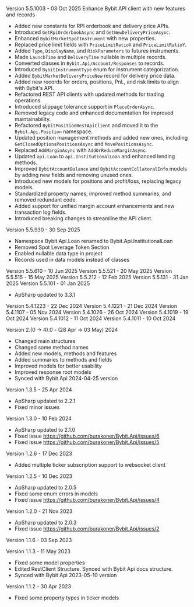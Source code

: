 Version 5.5.1003 - 03 Oct 2025
Enhance Bybit API client with new features and records
- Added new constants for RPI orderbook and delivery price APIs.
- Introduced `GetRpiOrderbookAsync` and `GetNewDeliveryPriceAsync`.
- Enhanced `BybitMarketSpotInstrument` with new properties.
- Replaced price limit fields with `PriceLimitRatioX` and `PriceLimitRatioY`.
- Added `Type`, `DisplayName`, and `RiskParameters` to futures instruments.
- Made `LaunchTime` and `DeliveryTime` nullable in multiple records.
- Converted classes in `Bybit.Api/Account/Responses` to records.
- Introduced `BybitInstrumentType` enum for instrument categorization.
- Added `BybitMarketDeliveryPriceNew` record for delivery price data.
- Added new records for orders, positions, PnL, and risk limits to align with Bybit's API.
- Refactored REST API clients with updated methods for trading operations.
- Introduced slippage tolerance support in `PlaceOrderAsync`.
- Removed legacy code and enhanced documentation for improved maintainability.
- Refactored `BybitPositionRestApiClient` and moved it to the `Bybit.Api.Position` namespace. 
- Updated position management methods and added new ones, including `GetClosedOptionsPositionsAsync` and `MovePositionsAsync`. 
- Replaced `AddMarginAsync` with `AddOrReduceMarginAsync`.
- Updated `api.Loan` to `api.InstitutionalLoan` and enhanced lending methods.
- Improved `BybitAccountBalance` and `BybitAccountCollateralInfo` models by adding new fields and removing unused ones.
- Introduced new models for positions and profit/loss, replacing legacy models.
- Standardized property names, improved method summaries, and removed redundant code.
- Added support for unified margin account enhancements and new transaction log fields.
- Introduced breaking changes to streamline the API client.

Version 5.5.930 - 30 Sep 2025
- Namespace Bybit.Api.Loan renamed to Bybit.Api.InstitutionalLoan
- Removed Spot Leverage Token Section
- Enabled nullable data type in project
- Records used in data models instead of classes

Version 5.5.610 - 10 Jun 2025
Version 5.5.521 - 20 May 2025
Version 5.5.515 - 15 May 2025
Version 5.5.212 - 12 Feb 2025
Version 5.5.131 - 31 Jan 2025
Version 5.5.101 - 01 Jan 2025
- ApSharp updated to 3.3.1

Version 5.4.1223 - 22 Dec 2024
Version 5.4.1221 - 21 Dec 2024
Version 5.4.1107 - 05 Nov 2024
Version 5.4.1026 - 26 Oct 2024
Version 5.4.1019 - 19 Oct 2024
Version 5.4.1012 - 11 Oct 2024
Version 5.4.1011 - 10 Oct 2024

Version 2.(0 -&gt; 4).0 - (28 Apr -&gt; 03 May) 2024
- Changed main structures
- Changed some method names
- Added new models, methods and features
- Added summaries to methods and fields
- Improved models for better usability
- Improved response root models
- Synced with Bybit Api 2024-04-25 version

Version 1.3.5 - 25 Apr 2024
- ApSharp updated to 2.2.1
- Fixed minor issues

Version 1.3.0 - 10 Feb 2024
- ApSharp updated to 2.1.0
- Fixed issue https://github.com/burakoner/Bybit.Api/issues/6
- Fixed issue https://github.com/burakoner/Bybit.Api/issues/5

Version 1.2.6 - 17 Dec 2023
- Added multiple ticker subscription support to websocket client

Version 1.2.5 - 10 Dec 2023
- ApSharp updated to 2.0.5
- Fixed some enum errors in models
- Fixed issue https://github.com/burakoner/Bybit.Api/issues/4

Version 1.2.0 - 21 Nov 2023
- ApSharp updated to 2.0.3
- Fixed issue https://github.com/burakoner/Bybit.Api/issues/2

Version 1.1.6 - 03 Sep 2023

Version 1.1.3 - 11 May 2023
- Fixed some model properties
- Edited RestClient Structure. Synced with Bybit Api docs structure.
- Synced with Bybit Api 2023-05-10 version

Version 1.1.2 - 30 Apr 2023
- Fixed some property types in ticker models